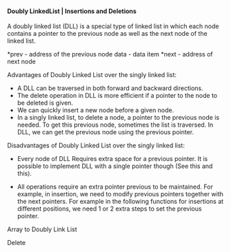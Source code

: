 #### Doubly LinkedList | Insertions and Deletions

A doubly linked list (DLL) is a special type of linked list in which each node contains a pointer to the previous node as well as the next node of the linked list.


*prev - address of the previous node
data - data item
*next - address of next node


Advantages of Doubly Linked List over the singly linked list:

- A DLL can be traversed in both forward and backward directions. 
- The delete operation in DLL is more efficient if a pointer to the node to be deleted is given. 
- We can quickly insert a new node before a given node. 
- In a singly linked list, to delete a node, a pointer to the previous node is needed. To get this previous node, sometimes the list is traversed. In DLL, we can get the previous node using the previous pointer. 


Disadvantages of Doubly Linked List over the singly linked list:

- Every node of DLL Requires extra space for a previous pointer. It is possible to implement DLL with a single pointer though (See this and this). 

- All operations require an extra pointer previous to be maintained. For example, in insertion, we need to modify previous pointers together with the next pointers. For example in the following functions for insertions at different positions, we need 1 or 2 extra steps to set the previous pointer.



Array to Doubly Link List

Delete 
